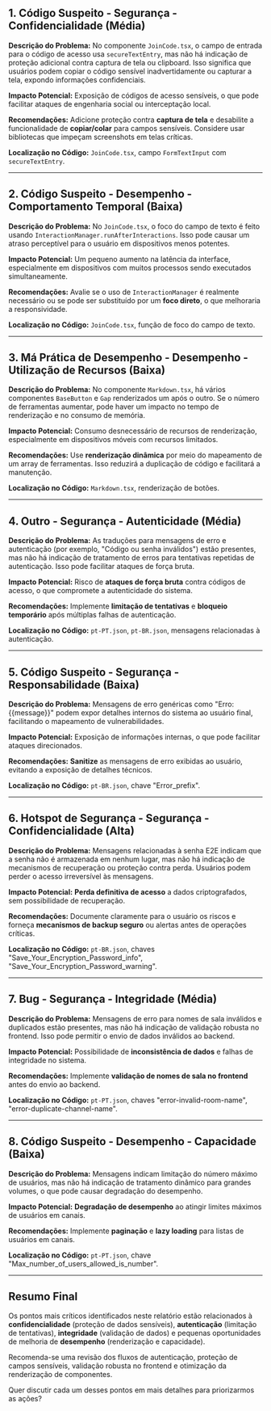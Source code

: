 ## 1. Código Suspeito - Segurança - Confidencialidade (Média)

**Descrição do Problema:** No componente `JoinCode.tsx`, o campo de entrada para o código de acesso usa `secureTextEntry`, mas não há indicação de proteção adicional contra captura de tela ou clipboard. Isso significa que usuários podem copiar o código sensível inadvertidamente ou capturar a tela, expondo informações confidenciais.

**Impacto Potencial:** Exposição de códigos de acesso sensíveis, o que pode facilitar ataques de engenharia social ou interceptação local.

**Recomendações:** Adicione proteção contra **captura de tela** e desabilite a funcionalidade de **copiar/colar** para campos sensíveis. Considere usar bibliotecas que impeçam screenshots em telas críticas.

**Localização no Código:** `JoinCode.tsx`, campo `FormTextInput` com `secureTextEntry`.

---
## 2. Código Suspeito - Desempenho - Comportamento Temporal (Baixa)

**Descrição do Problema:** No `JoinCode.tsx`, o foco do campo de texto é feito usando `InteractionManager.runAfterInteractions`. Isso pode causar um atraso perceptível para o usuário em dispositivos menos potentes.

**Impacto Potencial:** Um pequeno aumento na latência da interface, especialmente em dispositivos com muitos processos sendo executados simultaneamente.

**Recomendações:** Avalie se o uso de `InteractionManager` é realmente necessário ou se pode ser substituído por um **foco direto**, o que melhoraria a responsividade.

**Localização no Código:** `JoinCode.tsx`, função de foco do campo de texto.

---
## 3. Má Prática de Desempenho - Desempenho - Utilização de Recursos (Baixa)

**Descrição do Problema:** No componente `Markdown.tsx`, há vários componentes `BaseButton` e `Gap` renderizados um após o outro. Se o número de ferramentas aumentar, pode haver um impacto no tempo de renderização e no consumo de memória.

**Impacto Potencial:** Consumo desnecessário de recursos de renderização, especialmente em dispositivos móveis com recursos limitados.

**Recomendações:** Use **renderização dinâmica** por meio do mapeamento de um array de ferramentas. Isso reduzirá a duplicação de código e facilitará a manutenção.

**Localização no Código:** `Markdown.tsx`, renderização de botões.

---
## 4. Outro - Segurança - Autenticidade (Média)

**Descrição do Problema:** As traduções para mensagens de erro e autenticação (por exemplo, "Código ou senha inválidos") estão presentes, mas não há indicação de tratamento de erros para tentativas repetidas de autenticação. Isso pode facilitar ataques de força bruta.

**Impacto Potencial:** Risco de **ataques de força bruta** contra códigos de acesso, o que compromete a autenticidade do sistema.

**Recomendações:** Implemente **limitação de tentativas** e **bloqueio temporário** após múltiplas falhas de autenticação.

**Localização no Código:** `pt-PT.json`, `pt-BR.json`, mensagens relacionadas à autenticação.

---
## 5. Código Suspeito - Segurança - Responsabilidade (Baixa)

**Descrição do Problema:** Mensagens de erro genéricas como "Erro: {{message}}" podem expor detalhes internos do sistema ao usuário final, facilitando o mapeamento de vulnerabilidades.

**Impacto Potencial:** Exposição de informações internas, o que pode facilitar ataques direcionados.

**Recomendações:** **Sanitize** as mensagens de erro exibidas ao usuário, evitando a exposição de detalhes técnicos.

**Localização no Código:** `pt-BR.json`, chave "Error_prefix".

---
## 6. Hotspot de Segurança - Segurança - Confidencialidade (Alta)

**Descrição do Problema:** Mensagens relacionadas à senha E2E indicam que a senha não é armazenada em nenhum lugar, mas não há indicação de mecanismos de recuperação ou proteção contra perda. Usuários podem perder o acesso irreversível às mensagens.

**Impacto Potencial:** **Perda definitiva de acesso** a dados criptografados, sem possibilidade de recuperação.

**Recomendações:** Documente claramente para o usuário os riscos e forneça **mecanismos de backup seguro** ou alertas antes de operações críticas.

**Localização no Código:** `pt-BR.json`, chaves "Save_Your_Encryption_Password_info", "Save_Your_Encryption_Password_warning".

---
## 7. Bug - Segurança - Integridade (Média)

**Descrição do Problema:** Mensagens de erro para nomes de sala inválidos e duplicados estão presentes, mas não há indicação de validação robusta no frontend. Isso pode permitir o envio de dados inválidos ao backend.

**Impacto Potencial:** Possibilidade de **inconsistência de dados** e falhas de integridade no sistema.

**Recomendações:** Implemente **validação de nomes de sala no frontend** antes do envio ao backend.

**Localização no Código:** `pt-PT.json`, chaves "error-invalid-room-name", "error-duplicate-channel-name".

---
## 8. Código Suspeito - Desempenho - Capacidade (Baixa)

**Descrição do Problema:** Mensagens indicam limitação do número máximo de usuários, mas não há indicação de tratamento dinâmico para grandes volumes, o que pode causar degradação do desempenho.

**Impacto Potencial:** **Degradação de desempenho** ao atingir limites máximos de usuários em canais.

**Recomendações:** Implemente **paginação** e **lazy loading** para listas de usuários em canais.

**Localização no Código:** `pt-PT.json`, chave "Max_number_of_users_allowed_is_number".

---
## Resumo Final

Os pontos mais críticos identificados neste relatório estão relacionados à **confidencialidade** (proteção de dados sensíveis), **autenticação** (limitação de tentativas), **integridade** (validação de dados) e pequenas oportunidades de melhoria de **desempenho** (renderização e capacidade).

Recomenda-se uma revisão dos fluxos de autenticação, proteção de campos sensíveis, validação robusta no frontend e otimização da renderização de componentes.

Quer discutir cada um desses pontos em mais detalhes para priorizarmos as ações?
